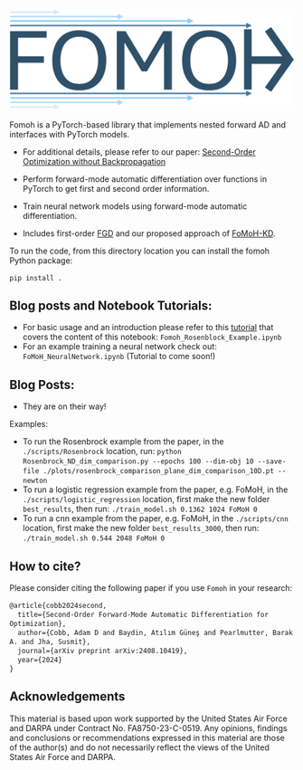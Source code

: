 ![Fomoh Logo](https://github.com/SRI-CSL/fomoh/blob/main/fomoh-logo.png)

Fomoh is a PyTorch-based library that implements nested forward AD and interfaces with PyTorch models.

* For additional details, please refer to our paper: [Second-Order Optimization without Backpropagation](http://arxiv.org/abs/2408.10419)

* Perform forward-mode automatic differentiation over functions in PyTorch to get first and second order information.
* Train neural network models using forward-mode automatic differentiation.
* Includes first-order [FGD](https://arxiv.org/pdf/2202.08587) and our proposed approach of [FoMoH-KD](http://arxiv.org/abs/2408.10419).

To run the code, from this directory location you can install the fomoh Python package:
```
pip install .
```

## Blog posts and Notebook Tutorials:
* For basic usage and an introduction please refer to this [tutorial](https://adamcobb.github.io/journal/fomoh.html) that covers the content of this notebook: `Fomoh_Rosenblock_Example.ipynb`
* For an example training a neural network check out: `FoMoH_NeuralNetwork.ipynb` (Tutorial to come soon!)

## Blog Posts:
* They are on their way!

Examples:
* To run the Rosenbrock example from the paper, in the `./scripts/Rosenbrock` location, run:
``` python Rosenbrock_ND_dim_comparison.py --epochs 100 --dim-obj 10 --save-file ./plots/rosenbrock_comparison_plane_dim_comparison_10D.pt --newton ```
* To run a logistic regression example from the paper, e.g. FoMoH, in the `./scripts/logistic_regression` location, first make the new folder `best_results`, then run:
```./train_model.sh 0.1362 1024 FoMoH 0```
* To run a cnn example from the paper, e.g. FoMoH, in the `./scripts/cnn` location, first make the new folder `best_results_3000`, then run:
```./train_model.sh 0.544 2048 FoMoH 0```

## How to cite?

Please consider citing the following paper if you use `Fomoh` in your research:

```
@article{cobb2024second,
  title={Second-Order Forward-Mode Automatic Differentiation for Optimization},
  author={Cobb, Adam D and Baydin, Atılım Güneş and Pearlmutter, Barak A. and Jha, Susmit},
  journal={arXiv preprint arXiv:2408.10419},
  year={2024}
}
```

## Acknowledgements

This material is based upon work supported by the United
States Air Force and DARPA under Contract No. FA8750-23-C-0519. Any opinions, findings and conclusions or recommendations expressed in this material are those of the author(s) and do not necessarily reflect
the views of the United States Air Force and DARPA.
